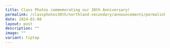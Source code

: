 ```yaml
---
title: Class Photos commemorating our 30th Anniversary!
permalink: /classphotos30th/northland-secondary/announcements/permalink/
date: 2024-01-08
layout: post
description: ""
image: ""
variant: tiptap
---
```


